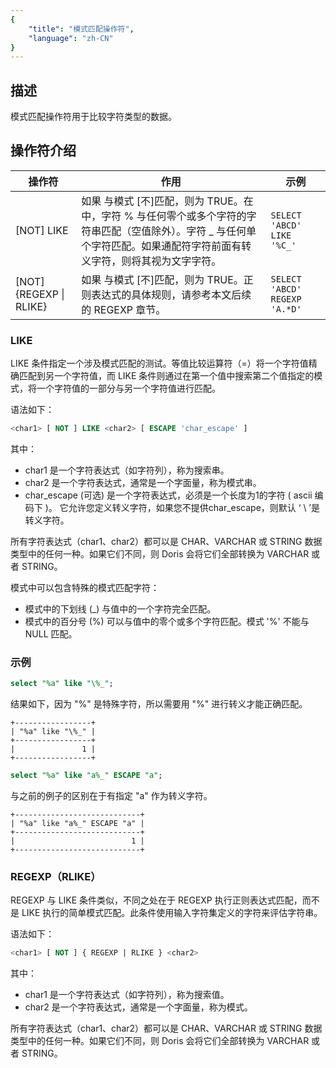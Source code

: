 ```yaml
---
{
    "title": "模式匹配操作符",
    "language": "zh-CN"
}
---
```


<!-- 
Licensed to the Apache Software Foundation (ASF) under one
or more contributor license agreements.  See the NOTICE file
distributed with this work for additional information
regarding copyright ownership.  The ASF licenses this file
to you under the Apache License, Version 2.0 (the
"License"); you may not use this file except in compliance
with the License.  You may obtain a copy of the License at

  http://www.apache.org/licenses/LICENSE-2.0

Unless required by applicable law or agreed to in writing,
software distributed under the License is distributed on an
"AS IS" BASIS, WITHOUT WARRANTIES OR CONDITIONS OF ANY
KIND, either express or implied.  See the License for the
specific language governing permissions and limitations
under the License.
-->

## 描述

模式匹配操作符用于比较字符类型的数据。

## 操作符介绍

| 操作符                                  | 作用                                                         | 示例                          |
| --------------------------------------- | ------------------------------------------------------------ | ----------------------------- |
| <char1> [NOT] LIKE <char2>              | 如果 <char1> 与模式 <char2> [不]匹配，则为 TRUE。在 <char2> 中，字符 % 与任何零个或多个字符的字符串匹配（空值除外）。字符 _ 与任何单个字符匹配。如果通配符字符前面有转义字符，则将其视为文字字符。 | `SELECT 'ABCD' LIKE '%C_'`    |
| <char1> [NOT] {REGEXP \| RLIKE} <char2> | 如果 <char1> 与模式 <char2> [不]匹配，则为 TRUE。正则表达式的具体规则，请参考本文后续的 REGEXP 章节。 | `SELECT 'ABCD' REGEXP 'A.*D'` |

### LIKE

LIKE 条件指定一个涉及模式匹配的测试。等值比较运算符（=）将一个字符值精确匹配到另一个字符值，而 LIKE 条件则通过在第一个值中搜索第二个值指定的模式，将一个字符值的一部分与另一个字符值进行匹配。

语法如下：

```sql
<char1> [ NOT ] LIKE <char2> [ ESCAPE 'char_escape' ]
```

其中：

- char1 是一个字符表达式（如字符列），称为搜索串。
- char2 是一个字符表达式，通常是一个字面量，称为模式串。
- char_escape (可选) 是一个字符表达式，必须是一个长度为1的字符 ( ascii 编码下 )。 它允许您定义转义字符，如果您不提供char_escape，则默认 ‘ \ ’是转义字符。

所有字符表达式（char1、char2）都可以是 CHAR、VARCHAR 或 STRING 数据类型中的任何一种。如果它们不同，则 Doris 会将它们全部转换为 VARCHAR 或者 STRING。

模式中可以包含特殊的模式匹配字符：

- 模式中的下划线 (_) 与值中的一个字符完全匹配。
- 模式中的百分号 (%) 可以与值中的零个或多个字符匹配。模式 '%' 不能与 NULL 匹配。

### 示例

```sql
select "%a" like "\%_";
```

结果如下，因为 "%" 是特殊字符，所以需要用 "\%" 进行转义才能正确匹配。

```text
+-----------------+
| "%a" like "\%_" |
+-----------------+
|               1 |
+-----------------+
```


```sql
select "%a" like "a%_" ESCAPE "a";
```

与之前的例子的区别在于有指定 "a" 作为转义字符。

```text
+----------------------------+
| "%a" like "a%_" ESCAPE "a" |
+----------------------------+
|                          1 |
+----------------------------+
```


### REGEXP（RLIKE）

REGEXP 与 LIKE 条件类似，不同之处在于 REGEXP 执行正则表达式匹配，而不是 LIKE 执行的简单模式匹配。此条件使用输入字符集定义的字符来评估字符串。

语法如下：

```sql
<char1> [ NOT ] { REGEXP | RLIKE } <char2>
```

其中：

- char1 是一个字符表达式（如字符列），称为搜索值。
- char2 是一个字符表达式，通常是一个字面量，称为模式。

所有字符表达式（char1、char2）都可以是 CHAR、VARCHAR 或 STRING 数据类型中的任何一种。如果它们不同，则 Doris 会将它们全部转换为 VARCHAR 或者 STRING。